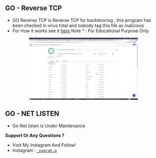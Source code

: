 ## GO - Reverse TCP
- GO Reverse TCP is Reverse TCP for backdooring , this program has been checked in virus total and nobody tag this file as malicious
- For How it works see it <a href="https://github.com/DwiyanTech/GoTools/blob/main/go-reversetcp/README.md">here</a>
Note * : For Educational Purpose Only
<p align="center"><img src ="https://raw.githubusercontent.com/DwiyanTech/GoTools/main/screenshoot/VirusTotal%20-%20Clear.png" height="200" width="350"/></p>

## GO - NET LISTEN
- Go Net listen is Under Maintenance 

**Support Or Any Questions ?**
- Visit My Instagram And Follow!
- Instagram : <a href="https://instagram.com/_nugrah.p" target="_blank">`_nugrah.p`</a>
